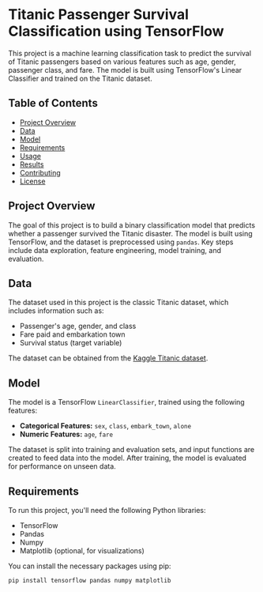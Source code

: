 # Titanic Passenger Survival Classification using TensorFlow

This project is a machine learning classification task to predict the survival of Titanic passengers based on various features such as age, gender, passenger class, and fare. The model is built using TensorFlow's Linear Classifier and trained on the Titanic dataset.

## Table of Contents
- [Project Overview](#project-overview)
- [Data](#data)
- [Model](#model)
- [Requirements](#requirements)
- [Usage](#usage)
- [Results](#results)
- [Contributing](#contributing)
- [License](#license)

## Project Overview
The goal of this project is to build a binary classification model that predicts whether a passenger survived the Titanic disaster. The model is built using TensorFlow, and the dataset is preprocessed using `pandas`. Key steps include data exploration, feature engineering, model training, and evaluation.

## Data
The dataset used in this project is the classic Titanic dataset, which includes information such as:
- Passenger's age, gender, and class
- Fare paid and embarkation town
- Survival status (target variable)

The dataset can be obtained from the [Kaggle Titanic dataset](https://www.kaggle.com/c/titanic/data).

## Model
The model is a TensorFlow `LinearClassifier`, trained using the following features:
- **Categorical Features:** `sex`, `class`, `embark_town`, `alone`
- **Numeric Features:** `age`, `fare`

The dataset is split into training and evaluation sets, and input functions are created to feed data into the model. After training, the model is evaluated for performance on unseen data.

## Requirements
To run this project, you'll need the following Python libraries:
- TensorFlow
- Pandas
- Numpy
- Matplotlib (optional, for visualizations)

You can install the necessary packages using pip:
```bash
pip install tensorflow pandas numpy matplotlib
